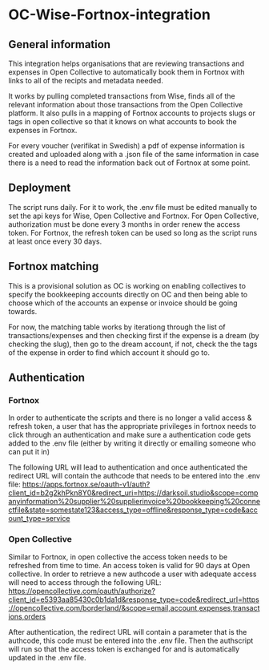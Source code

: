 # OC-Wise-Fortnox-integration

## General information
This integration helps organisations that are reviewing transactions and expenses in Open Collective to automatically book them in Fortnox with links to all of the recipts and metadata needed.

It works by pulling completed transactions from Wise, finds all of the relevant information about those transactions from the Open Collective platform. It also pulls in a mapping of Fortnox accounts to projects slugs or tags in open collective so that it knows on what accounts to book the expenses in Fortnox.

For every voucher (verifikat in Swedish) a pdf of expense information is created and uploaded along with a .json file of the same information in case there is a need to read the information back out of Fortnox at some point.

## Deployment
The script runs daily. For it to work, the .env file must be edited manually to set the api keys for Wise, Open Collective and Fortnox. For Open Collective, authorization must be done every 3 months in order renew the access token. For Fortnox, the refresh token can be used so long as the script runs at least once every 30 days. 

## Fortnox matching
This is a provisional solution as OC is working on enabling collectives to specify the bookkeeping accounts directly on OC and then being able to choose which of the accounts an expense or invoice should be going towards.

For now, the matching table works by iterationg through the list of transactions/expenses and then checking first if the expense is a dream (by checking the slug), then go to the dream account, if not, check the the tags of the expense in order to find which account it should go to. 

## Authentication
### Fortnox
In order to authenticate the scripts and there is no longer a valid access & refresh token, a user that has the appropriate privileges in fortnox needs to click through an authentication and make sure a authentication code gets added to the .env file (either by writing it directly or emailing someone who can put it in)

The following URL will lead to authentication and once authenticated the redirect URL will contain the authcode that needs to be entered into the .env file:
https://apps.fortnox.se/oauth-v1/auth?client_id=b2g2khPkn8Y0&redirect_uri=https://darksoil.studio&scope=companyinformation%20supplier%20supplierinvoice%20bookkeeping%20connectfile&state=somestate123&access_type=offline&response_type=code&account_type=service



### Open Collective
Similar to Fortnox, in open collective the access token needs to be refreshed from time to time. An access token is valid for 90 days at Open collective. In order to retrieve a new authcode a user with adequate access will need to access through the following URL:
https://opencollective.com/oauth/authorize?client_id=e5393aa85430c0b1da1d&response_type=code&redirect_url=https://opencollective.com/borderland/&scope=email,account,expenses,transactions,orders

After authentication, the redirect URL will contain a parameter that is the authcode, this code must be entered into the .env file. Then the authscript will run so that the access token is exchanged for and is automatically updated in the .env file.
